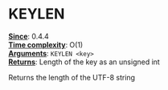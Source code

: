# KEYLEN
<ins>**Since**</ins>: 0.4.4  
<ins>**Time complexity**</ins>: O(1)  
<ins>**Arguments**</ins>: `KEYLEN <key>`  
<ins>**Returns**</ins>: Length of the key as an unsigned int  

Returns the length of the UTF-8 string
